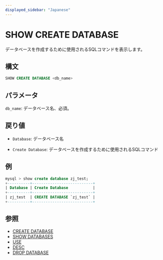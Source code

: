 ```yaml
---
displayed_sidebar: "Japanese"
---
```


# SHOW CREATE DATABASE

データベースを作成するために使用されるSQLコマンドを表示します。

## 構文

```sql
SHOW CREATE DATABASE <db_name>
```

## パラメータ

`db_name`: データベース名、必須。

## 戻り値

- `Database`: データベース名

- `Create Database`: データベースを作成するために使用されるSQLコマンド

## 例

```sql
mysql > show create database zj_test;
+----------+---------------------------+
| Database | Create Database           |
+----------+---------------------------+
| zj_test  | CREATE DATABASE `zj_test` |
+----------+---------------------------+
```

## 参照

- [CREATE DATABASE](../data-definition/CREATE_DATABASE.md)
- [SHOW DATABASES](SHOW_DATABASES.md)
- [USE](../data-definition/USE.md)
- [DESC](../Utility/DESCRIBE.md)
- [DROP DATABASE](../data-definition/DROP_DATABASE.md)
